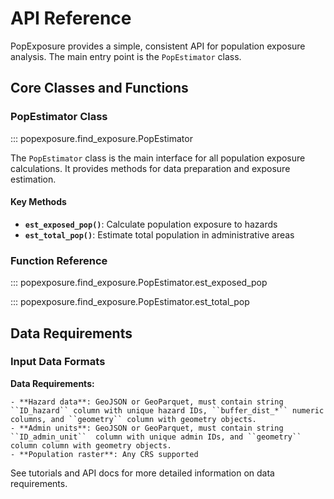 # API Reference

PopExposure provides a simple, consistent API for population exposure analysis. The main entry point is the `PopEstimator` class.

## Core Classes and Functions

### PopEstimator Class

::: popexposure.find_exposure.PopEstimator

The `PopEstimator` class is the main interface for all population exposure calculations. It provides methods for data preparation and exposure estimation.

#### Key Methods

- **`est_exposed_pop()`**: Calculate population exposure to hazards
- **`est_total_pop()`**: Estimate total population in administrative areas

### Function Reference

::: popexposure.find_exposure.PopEstimator.est_exposed_pop

::: popexposure.find_exposure.PopEstimator.est_total_pop

## Data Requirements

### Input Data Formats

**Data Requirements:**

    - **Hazard data**: GeoJSON or GeoParquet, must contain string ``ID_hazard`` column with unique hazard IDs, ``buffer_dist_*`` numeric columns, and ``geometry`` column with geometry objects.
    - **Admin units**: GeoJSON or GeoParquet, must contain string ``ID_admin_unit``  column with unique admin IDs, and ``geometry`` column column with geometry objects.
    - **Population raster**: Any CRS supported

See tutorials and API docs for more detailed information on data requirements.
